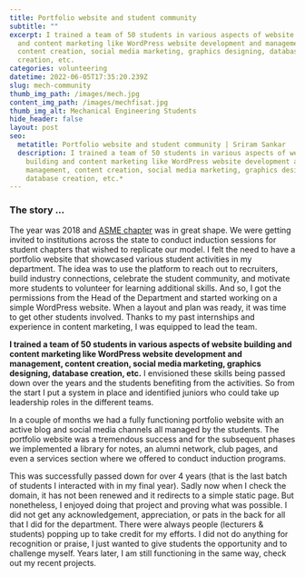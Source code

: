 ```yaml
---
title: Portfolio website and student community
subtitle: ""
excerpt: I trained a team of 50 students in various aspects of website building
  and content marketing like WordPress website development and management,
  content creation, social media marketing, graphics designing, database
  creation, etc.
categories: volunteering
datetime: 2022-06-05T17:35:20.239Z
slug: mech-community
thumb_img_path: /images/mech.jpg
content_img_path: /images/mechfisat.jpg
thumb_img_alt: Mechanical Engineering Students
hide_header: false
layout: post
seo:
  metatitle: Portfolio website and student community | Sriram Sankar
  description: I trained a team of 50 students in various aspects of website
    building and content marketing like WordPress website development and
    management, content creation, social media marketing, graphics designing,
    database creation, etc.*
---
```

### The story ...

The year was 2018 and [ASME chapter](https://spectram.netlify.app/sideprojects/asmechapter/) was in great shape. We were getting invited to institutions across the state to conduct induction sessions for student chapters that wished to replicate our model. I felt the need to have a portfolio website that showcased various student activities in my department. The idea was to use the platform to reach out to recruiters, build industry connections, celebrate the student community, and motivate more students to volunteer for learning additional skills. And so, I got the permissions from the Head of the Department and started working on a simple WordPress website. When a layout and plan was ready, it was time to get other students involved. Thanks to my past internships and experience in content marketing, I was equipped to lead the team.

**I trained a team of 50 students in various aspects of website building and content marketing like WordPress website development and management, content creation, social media marketing, graphics designing, database creation, etc.** I envisioned these skills being passed down over the years and the students benefiting from the activities. So from the start I put a system in place and identified juniors who could take up leadership roles in the different teams.

In a couple of months we had a fully functioning portfolio website with an active blog and social media channels all managed by the students. The portfolio website was a tremendous success and for the subsequent phases we implemented a library for notes, an alumni network, club pages, and even a services section where we offered to conduct induction programs.

This was successfully passed down for over 4 years (that is the last batch of students I interacted with in my final year). Sadly now when I check the domain, it has not been renewed and it redirects to a simple static page. But nonetheless, I enjoyed doing that project and proving what was possible. I did not get any acknowledgement, appreciation, or pats in the back for all that I did for the department. There were always people (lecturers & students) popping up to take credit for my efforts. I did not do anything for recognition or praise, I just wanted to give students the opportunity and to challenge myself. Years later, I am still functioning in the same way, check out my recent projects.
